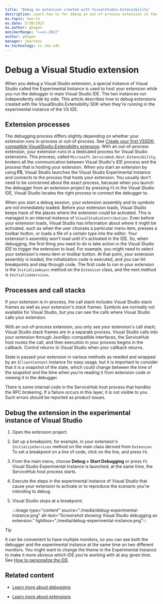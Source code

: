 ```yaml
---
title: 'Debug an extension created with VisualStudio.Extensibility'
description: Learn how to for debug an out-of-process extension in the Visual Studio Experimental instance.
ms.topic: how-to
ms.date: 5/30/2023
ms.author: ghogen
monikerRange: ">=vs-2022"
author: ghogen
manager: jmartens
ms.technology: vs-ide-sdk
---
```


# Debug a Visual Studio extension

When you debug a Visual Studio extension, a special instance of Visual Studio called the Experimental Instance is used to host your extension while you run the debugger in main Visual Studio IDE. The two instances run independently side by side. This article describes how to debug extensions created with the VisualStudio.Extensibility SDK when they're running in the experimental instance of the VS IDE.

## Extension processes

The debugging process differs slightly depending on whether your extension runs in-process or out-of-process. See [Create your first VSSDK-compatible VisualStudio.Extensibility extension](in-proc-extensions.md). With an out-of-process extension, your extension runs in a dedicated process for Visual Studio extensions. This process, called `Microsoft.ServiceHub.Host.Extensibility`, brokers all the communication between Visual Studio's IDE process and the process that is hosting your extension. When you start an extension by using **F5**, Visual Studio launches the Visual Studio Experimental Instance and connects to the process that hosts your extension. You usually don't need to be concerned about the exact process, because when you launch the debugger from an extension project by pressing `F5` in the Visual Studio IDE, Visual Studio locates the right process to connect the debugger to.

When you start a debug session, your extension assembly and its symbols are not immediately loaded. Before your extension loads, Visual Studio keeps track of the places where the extension could be activated. This is managed in an internal instance of `VisualStudioContribution`. Even before your extension loads, Visual Studio has information about where it might be activated, such as when the user chooses a particular menu item, presses a toolbar button, or loads a file of a certain type into the editor.  Your extension's assembly won't load until it's activated in the IDE. So, when debugging, the first thing you need to do is take action in the Visual Studio IDE to trigger the extension to load. For example, you might need to select your extension's menu item or toolbar button. At that point, your extension assembly is loaded, the initialization code is executed, and you can hit breakpoints and step through code. The first code to run in your extension is the `InitializeAsync` method on the `Extension` class, and the next method is `InitializeServices`.

## Processes and call stacks

If your extension is in-process, the call stack includes Visual Studio stack frames as well as your extension's stack frames. Symbols are normally not available for Visual Studio, but you can see the calls where Visual Studio calls your extension.

With an out-of-process extension, you only see your extension's call stack; Visual Studio stack frames are in a separate process. Visual Studio calls into your extension through JsonRpc-compatible interfaces, the ServiceHub host routes the call, and then execution in your process begins in the callback. Control returns to Visual Studio when your callback returns.

State is passed your extension in various methods as needed and wrapped by an `IClientContext` instance for easy usage, but it is important to consider that it is a snapshot of the state, which could change between the time of the snapshot and the time when you're reading it from extension code or viewing it in the debugger.

There is some internal code in the ServiceHub host process that handles the RPC brokering. If a failure occurs in this layer, it is not visible to you. Such errors should be reported as product issues.

## Debug the extension in the experimental instance of Visual Studio

1. Open the extension project.
1. Set up a breakpoint, for example, in your extension's `InitializeServices` method on the main class derived from `Extension`. To set a breakpoint on a line of code, click on the line, and press `F9`.
1. From the main menu, choose **Debug > Start Debugging** or press `F5`. Visual Studio Experimental Instance is launched; at the same time, the ServiceHub host process starts.
1. Execute the steps in the experimental instance of Visual Studio that cause your extension to activate or to reproduce the scenario you're intending to debug.
1. Visual Studio stops at a breakpoint.

   :::image type="content" source="./media/debug-experimental-instance.png" alt-text="Screenshot showing Visual Studio debugging an extension." lightbox="./media/debug-experimental-instance.png":::

> [!TIP]
> It can be convenient to have multiple monitors, so you can see both the debugger and the experimental instance at the same time on two different monitors. You might want to change the theme in the Experimental Instance to make it more obvious which IDE you're working with at any given time. See [How to personalize the IDE](/visualstudio/ide/quickstart-personalize-the-ide).

## Related content

- [Learn more about debugging](/visualstudio/debugger/)

- [Learn more about extensions](../visualstudio-extensibility.md)
